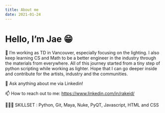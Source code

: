 ```yaml
---
title: About me
date: 2021-01-24
---
```


# Hello, I’m Jae 😁
🔭 I’m working as TD in Vancouver, especially focusing on the lighting. I also keep learning CS and Math to be a better engineer in the industry through the materials from everywhere.  All of this journey started from a tiny step of python scripting while working as lighter. Hope that I can go deeper inside and contribute for the artists, industry and the communities.
<br>

💬 Ask anything about me via Linkedin!
<br>

📫 How to reach out to me: https://www.linkedin.com/in/rakeid/
<br>

👨🏻‍💻 SKILLSET : Python, Git, Maya, Nuke, PyQT, Javascript, HTML and CSS
<br>

<br>

